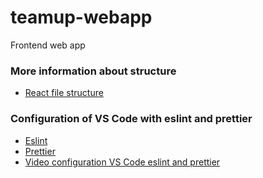 # teamup-webapp

Frontend web app

### More information about structure

- [React file structure](https://reactjs.org/docs/faq-structure.html)

### Configuration of VS Code with eslint and prettier

- [Eslint](https://eslint.org/)
- [Prettier](https://prettier.io/)
- [Video configuration VS Code eslint and prettier](https://www.youtube.com/watch?v=bfyI9yl3qfE)
